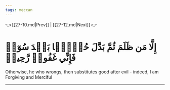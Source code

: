 ```yaml
---
tags: meccan
---
```


👈 [[27-10.md|Prev]] | [[27-12.md|Next]] 👉

# إِلَّا مَن ظَلَمَ ثُمَّ بَدَّلَ حُسۡنَۢا بَعۡدَ سُوٓءٖ فَإِنِّي غَفُورٞ رَّحِيمٞ

Otherwise, he who wrongs, then substitutes good after evil - indeed, I am Forgiving and Merciful

---

